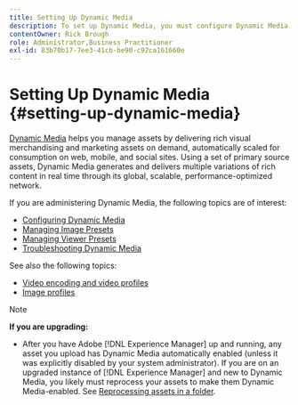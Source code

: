 ```yaml
---
title: Setting Up Dynamic Media
description: To set up Dynamic Media, you must configure Dynamic Media and manage image and viewer presets.
contentOwner: Rick Brough
role: Administrator,Business Practitioner
exl-id: 83b70b17-7ee3-41cb-be90-c92ca161660e
---
```

# Setting Up Dynamic Media {#setting-up-dynamic-media}

[Dynamic Media](https://business.adobe.com/products/experience-manager/assets/dynamic-media.html) helps you manage assets by delivering rich visual merchandising and marketing assets on demand, automatically scaled for consumption on web, mobile, and social sites. Using a set of primary source assets, Dynamic Media generates and delivers multiple variations of rich content in real time through its global, scalable, performance-optimized network.

<!-- OBSOLETE UNTIL THE INTEGRATING SCENE7 TOPIC GETS A MAJOR UPDATE

>[!NOTE]
>
>This documentation describes Dynamic Media capabilites, which are integrated directly into [!DNL Experience Manager]. If you are using Dynamic Media Classic (previously called Scene7) integrated into [!DNL Experience Manager], see [Dynamic Media Classic integration documentation](/help/sites-cloud/administering/integrating-scene7.md).
>
>See [Dual Use Scenario](/help/sites-cloud/administering/integrating-scene7.md#dual-use-scenario) for times when you may want to use [!DNL Experience Manager] integrated with Dynamic Media Classic along with Dynamic Media.

-->

If you are administering Dynamic Media, the following topics are of interest:

* [Configuring Dynamic Media](config-dm.md)
* [Managing Image Presets](managing-image-presets.md)
* [Managing Viewer Presets](managing-viewer-presets.md)
* [Troubleshooting Dynamic Media](troubleshoot-dm.md)

See also the following topics:

* [Video encoding and video profiles](video-profiles.md)
* [Image profiles](image-profiles.md)

>[!NOTE]
>
>**If you are upgrading:**
>
>* After you have Adobe [!DNL Experience Manager] up and running, any asset you upload has Dynamic Media automatically enabled (unless it was explicitly disabled by your system administrator). If you are on an upgraded instance of [!DNL Experience Manager] and new to Dynamic Media, you likely must reprocess your assets to make them Dynamic Media-enabled. See [Reprocessing assets in a folder](/help/assets/dynamic-media/about-image-video-profiles.md#reprocessing-assets).
